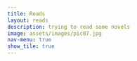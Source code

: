 ```yaml
---
title: Reads
layout: reads
description: trying to read some novels
image: assets/images/pic07.jpg
nav-menu: true
show_tile: true
---
```



